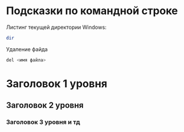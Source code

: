 # Подсказки по командной строке

Листинг текущей директории
Windows:
```sh
dir
```
Удаление файда
```sh
del <имя файла>
```





# Заголовок 1 уровня 
## Заголовок 2 уровня 
### Заголовок 3 уровня и тд